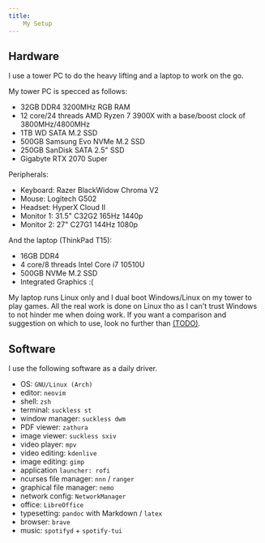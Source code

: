 ```yaml
---
title:
    My Setup
---
```


## Hardware

I use a tower PC to do the heavy lifting and a laptop to work on the go.

My tower PC is specced as follows:

- 32GB DDR4 3200MHz RGB RAM
- 12 core/24 threads AMD Ryzen 7 3900X with a base/boost clock of 3800MHz/4800MHz
- 1TB WD SATA M.2 SSD
- 500GB Samsung Evo NVMe M.2 SSD
- 250GB SanDisk SATA 2.5" SSD
- Gigabyte RTX 2070 Super

Peripherals:

- Keyboard: Razer BlackWidow Chroma V2
- Mouse: Logitech G502
- Headset: HyperX Cloud II
- Monitor 1: 31.5" C32G2 165Hz 1440p
- Monitor 2: 27" C27G1 144Hz 1080p

And the laptop (ThinkPad T15):

- 16GB DDR4
- 4 core/8 threads Intel Core i7 10510U
- 500GB NVMe M.2 SSD
- Integrated Graphics :(

My laptop runs Linux only and I dual boot Windows/Linux on my tower
to play games.  All the real work is done on Linux tho as I can't trust Windows
to not hinder me when doing work.  If you want a comparison and suggestion on
which to use, look no further than [(TODO)](./todo.html).

## Software

I use the following software as a daily driver.

- OS: `GNU/Linux (Arch)`
- editor: `neovim`
- shell: `zsh`
- terminal: `suckless st`
- window manager: `suckless dwm`
- PDF viewer: `zathura`
- image viewer: `suckless sxiv`
- video player: `mpv`
- video editing: `kdenlive`
- image editing: `gimp`
- application `launcher: rofi`
- ncurses file manager: `nnn` / `ranger`
- graphical file manager: `nemo`
- network config: `NetworkManager`
- office: `LibreOffice`
- typesetting: `pandoc` with Markdown / `latex`
- browser: `brave`
- music: `spotifyd` + `spotify-tui`
